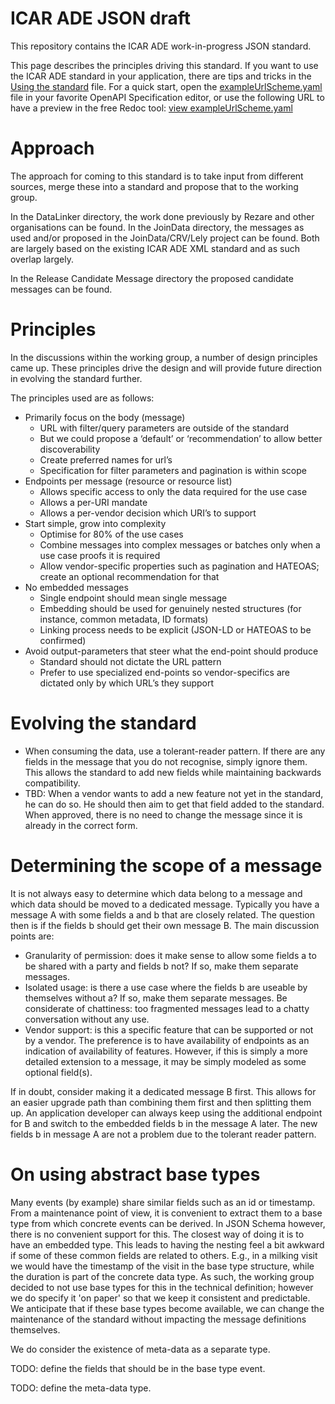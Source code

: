 # ICAR ADE JSON draft
This repository contains the ICAR ADE work-in-progress JSON standard.

This page describes the principles driving this standard. If you want to use the ICAR ADE standard in your application, there are tips and 
tricks in the [Using the standard](https://github.com/adewg/ICAR/blob/master/Using%20the%20standard.md) file. For a quick start, open the 
[exampleUrlScheme.yaml](https://raw.githubusercontent.com/adewg/ICAR/master/Release%20Candidate%20Messages/exampleUrlScheme.yaml) file in 
your favorite OpenAPI Specification editor, or use the following URL to have a preview in the free Redoc tool: [view 
exampleUrlScheme.yaml](https://redocly.github.io/redoc/?url=https://raw.githubusercontent.com/adewg/ICAR/master/Release%20Candidate%20Messages/exampleUrlScheme.yaml)


Approach
========

The approach for coming to this standard is to take input from different sources, 
merge these into a standard and propose that to the working group.

In the DataLinker directory, the work done previously by Rezare and other organisations can be 
found. In the JoinData directory, the messages as used and/or proposed in the
JoinData/CRV/Lely project can be found. Both are largely based on the existing 
ICAR ADE XML standard and as such overlap largely.

In the Release Candidate Message directory the proposed candidate messages can be found.

Principles
==========
In the discussions within the working group, a number of design principles came up. These principles drive the design and will provide future direction in evolving the standard further.

The principles used are as follows:
* Primarily focus on the body (message)
  * URL with filter/query parameters are outside of the standard
  * But we could propose a ‘default’ or ‘recommendation’ to allow better discoverability
  * Create preferred names for url’s
  * Specification for filter parameters and pagination is within scope
* Endpoints per message (resource or resource list)
  * Allows specific access to only the data required for the use case 
  * Allows a per-URI mandate
  * Allows a per-vendor decision which URI’s to support
* Start simple, grow into complexity
  * Optimise for 80% of the use cases
  * Combine messages into complex messages or batches only when a use case proofs it is required
  * Allow vendor-specific properties such as pagination and HATEOAS; create an optional recommendation for that
* No embedded messages 
  * Single endpoint should mean single message 
  * Embedding should be used for genuinely nested structures (for instance, common metadata, ID formats)
  * Linking process needs to be explicit (JSON-LD or HATEOAS to be confirmed)
* Avoid output-parameters that steer what the end-point should produce
  * Standard should not dictate the URL pattern
  * Prefer to use specialized end-points so vendor-specifics are dictated only by which URL’s they support

Evolving the standard
=====================

* When consuming the data, use a tolerant-reader pattern. If there are any fields in the message that you do not recognise, simply ignore them. This allows the standard to add new fields while maintaining backwards 
compatibility.
* TBD: When a vendor wants to add a new feature not yet in the standard, he can do so. He should then aim to get that field added to the standard. When approved, there is no need to change the message since it is already in the correct form.

Determining the scope of a message
==================================

It is not always easy to determine which data belong to a message and which data should be moved to a dedicated message. Typically you have a message A with some fields a and b that are closely related. The question 
then is if the fields b should get their own message B. The main discussion points are:

* Granularity of permission: does it make sense to allow some fields a to be shared with a party and fields b not? If so, make them separate messages. 
* Isolated usage: is there a use case where the fields b are useable by themselves without a? If so, make them separate messages. Be considerate of chattiness: too fragmented messages lead to a chatty conversation without any use.
* Vendor support: is this a specific feature that can be supported or not by a vendor. The preference is to have availability of endpoints as an indication of availability of features. However, if this is simply a more detailed extension to a message, it may be simply modeled as some optional field(s).

If in doubt, consider making it a dedicated message B first. This allows for an easier upgrade path than combining them first and then splitting them up. An application developer can always keep using the additional 
endpoint for B and switch to the embedded fields b in the message A later. The new fields b in message A are not a problem due to the tolerant reader pattern.

On using abstract base types
============================

Many events (by example) share similar fields such as an id or timestamp. From a maintenance point of view, it is convenient to extract them to a base type from which concrete events can be derived. In JSON Schema 
however, there is no convenient support for this. The closest way of doing it is to have an embedded type. This leads to having the nesting feel a bit awkward if some of these common fields are related to others. 
E.g., in a milking visit we would have the timestamp of the visit in the base type structure, while the duration is part of the concrete data type. As such, the working group decided to not use base types for this 
in the technical definition; however we do specify it 'on paper' so that we keep it consistent and predictable. We anticipate that if these base types become available, we can change the maintenance of the standard 
without impacting the message definitions themselves.

We do consider the existence of meta-data as a separate type. 

TODO: define the fields that should be in the base type event.

TODO: define the meta-data type.
